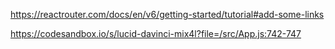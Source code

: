 https://reactrouter.com/docs/en/v6/getting-started/tutorial#add-some-links


https://codesandbox.io/s/lucid-davinci-mix4l?file=/src/App.js:742-747


